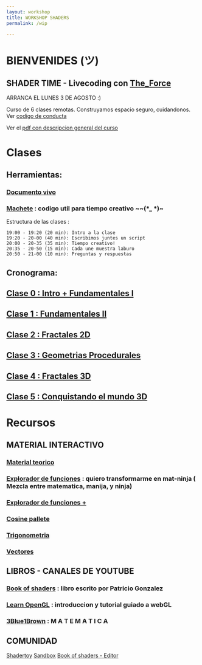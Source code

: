 ```yaml
---
layout: workshop
title: WORKSHOP SHADERS
permalink: /wip

---
```


# BIENVENIDES (ツ) 

## SHADER TIME - Livecoding con [The_Force](https://shawnlawson.github.io/The_Force/)

  ARRANCA EL LUNES 3 DE AGOSTO :) 

Curso de 6 clases remotas. Construyamos espacio seguro, cuidandonos. 
Ver [codigo de conducta](https://berlincodeofconduct.org/es/)

Ver el [pdf con descripcion general del curso](/curso)
  
  
# Clases

## Herramientas: 
### [Documento vivo](https://pad.riseup.net/p/livecoding-con-glsl)

### [Machete](https://github.com/solsarratea/shaders-workshop/blob/master/cheatsheet.glsl) : codigo util  para tiempo creativo ~~(*_ *)~  
  
  Estructura de las clases : 
  ```
  19:00 - 19:20 (20 min): Intro a la clase 
  19:20 - 20-00 (40 min): Escribimos juntes un script 
  20:00 - 20-35 (35 min): Tiempo creativo!
  20:35 - 20-50 (15 min): Cada une muestra laburo
  20:50 - 21-00 (10 min): Preguntas y respuestas
```
  
## Cronograma:

## [Clase 0 : Intro + Fundamentales I ](/wip)

## [Clase 1 : Fundamentales II ](/wip)

## [Clase 2 : Fractales 2D ](/wip)

## [Clase 3 : Geometrias Procedurales ](/wip)

## [Clase 4 : Fractales 3D](/wip)

## [Clase 5 : Conquistando el mundo 3D](/wip)


# Recursos
## MATERIAL INTERACTIVO
### [Material teorico](https://pad.riseup.net/p/GLSL)
### [Explorador de funciones](/simulacion) : quiero transformarme en mat-ninja ( Mezcla entre matematica, manija, y ninja)
### [Explorador de funciones +](https://www.desmos.com/calculator)
### [Cosine pallete](https://www.desmos.com/calculator/rz7abjujdj)
### [Trigonometria](http://immersivemath.com/ila/ch02_vectors/ch02.html)
### [Vectores](http://immersivemath.com/ila/ch02_vectors/ch02.html)


## LIBROS - CANALES DE YOUTUBE
### [Book of shaders](https://thebookofshaders.com/) : libro escrito por Patricio Gonzalez
### [Learn OpenGL](https://learnopengl.com/) : introduccion y tutorial guiado a webGL
### [3Blue1Brown](https://www.youtube.com/channel/UCYO_jab_esuFRV4b17AJtAw) : M A T E M A T I C A

## COMUNIDAD
 [Shadertoy](https://www.shadertoy.com/)
 [Sandbox](http://glslsandbox.com/)
 [Book of shaders - Editor](https://thebookofshaders.com/edit.php?fbclid=IwAR1tn_Cu8qD9HK-NavBpCn-Q3djgjj5pmYSdKpKqHCFWuw_fM5O8Y0lA-rE#09/zigzag.frag)



